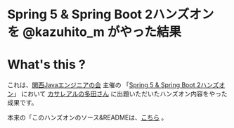 Spring 5 & Spring Boot 2ハンズオン を @kazuhito_m がやった結果
================================

# What's this ?

これは、[関西Javaエンジニアの会](https://kanjava.connpass.com) 主催の 「[Spring 5 & Spring Boot 2ハンズオン](https://kanjava.connpass.com/event/93782/)」 において [カサレアルの多田さん](https://twitter.com/suke_masa) に出題いただいたハンズオン内容をやった成果です。

本来の「このハンズオンのソース&READMEは、[こちら](https://github.com/MasatoshiTada/spring5-boot2-handson) 。
